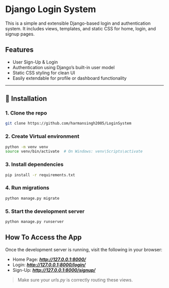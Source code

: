# Django Login System

This is a simple and extensible Django-based login and authentication system. It includes views, templates, and static CSS for home, login, and signup pages.

## Features

- User Sign-Up & Login
- Authentication using Django’s built-in user model
- Static CSS styling for clean UI
- Easily extendable for profile or dashboard functionality

---

## 🔧 Installation

### 1. Clone the repo
```bash
git clone https://github.com/harmansingh2005/LoginSystem
```
### 2. Create Virtual environment
```bash
python -m venv venv
source venv/bin/activate  # On Windows: venv\Scripts\activate
```
### 3. Install dependencies
```bash
pip install -r requirements.txt
```
### 4. Run migrations
```bash
python manage.py migrate
```
### 5. Start the development server
```bash
python manage.py runserver
```

## How To Access the App

Once the development server is running, visit the following in your browser:
- Home Page: ***http://127.0.0.1:8000/***
- Login: ***http://127.0.0.1:8000/login/***
- Sign-Up: ***http://127.0.0.1:8000/signup/***

> Make sure your *urls.py* is correctly routing these views.
